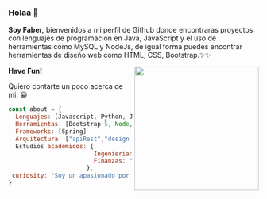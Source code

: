 ### Holaa 👋

**Soy Faber,** bienvenidos a mi perfil de Github donde encontraras proyectos con lenguajes de programacion en Java, JavaScript y el uso de herramientas como MySQL y NodeJs, de igual forma puedes encontrar herramientas de diseño web como HTML, CSS, Bootstrap.✨✨ 


<img align="right" src="https://media4.giphy.com/media/u2pmTWUi0MXjyrMaVj/giphy.gif?cid=790b761197af3fd8b6659c55e025230e9cff73214958bb53&amp;rid=giphy.gif&amp;ct=g" style="width: 250px; height: 250px"/>

**Have Fun!**

Quiero contarte un poco acerca de mi:
:grinning:
``` javascript
const about = {
  Lenguajes: [Javascript, Python, Java],
  Herramientas: [Bootstrap 5, Node, MySQL,HTML, CSS],
  Frameworks: [Spring]
  Arquitectura: ["apiRest","design system pattern"],
  Estudios académicos: {
                        Ingenieria: "Ingeniero Industrial",
                        Finanzas: "Estudiante deFinanzas y Negocios Internacionales 8 semestre",
                      },
 curiosity: "Soy un apasionado por la economía y la tecnología"
}

